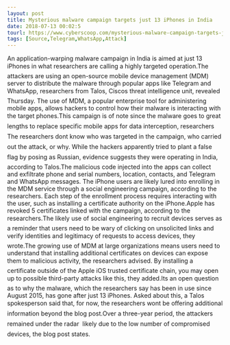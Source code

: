```yaml
---
layout: post
title: Mysterious malware campaign targets just 13 iPhones in India
date: 2018-07-13 00:02:5
tourl: https://www.cyberscoop.com/mysterious-malware-campaign-targets-just-13-iphones-india/?category_news=technology
tags: [Source,Telegram,WhatsApp,Attack]
---
```

An application-warping malware campaign in India is aimed at just 13 iPhones in what researchers are calling a highly targeted operation.The attackers are using an open-source mobile device management (MDM) server to distribute the malware through popular apps like Telegram and WhatsApp, researchers from Talos, Ciscos threat intelligence unit, revealed Thursday. The use of MDM, a popular enterprise tool for administering mobile apps, allows hackers to control how their malware is interacting with the target phones.This campaign is of note since the malware goes to great lengths to replace specific mobile apps for data interception, researchers The researchers dont know who was targeted in the campaign, who carried out the attack, or why. While the hackers apparently tried to plant a false flag by posing as Russian, evidence suggests they were operating in India, according to Talos.The malicious code injected into the apps can collect and exfiltrate phone and serial numbers, location, contacts, and Telegram and WhatsApp messages. The iPhone users are likely lured into enrolling in the MDM service through a social engineering campaign, according to the researchers. Each step of the enrollment process requires interacting with the user, such as installing a certificate authority on the iPhone.Apple has revoked 5 certificates linked with the campaign, according to the researchers.The likely use of social engineering to recruit devices serves as a reminder that users need to be wary of clicking on unsolicited links and verify identities and legitimacy of requests to access devices, they wrote.The growing use of MDM at large organizations means users need to understand that installing additional certificates on devices can expose them to malicious activity, the researchers advised. By installing a certificate outside of the Apple iOS trusted certificate chain, you may open up to possible third-party attacks like this, they added.Its an open question as to why the malware, which the researchers say has been in use since August 2015, has gone after just 13 iPhones. Asked about this, a Talos spokesperson said that, for now, the researchers wont be offering additional information beyond the blog post.Over a three-year period, the attackers remained under the radar  likely due to the low number of compromised devices, the blog post states.